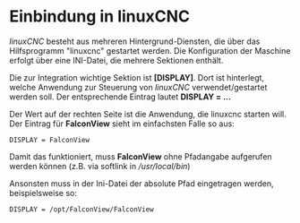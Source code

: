 # Einbindung in linuxCNC

*linuxCNC* besteht aus mehreren Hintergrund-Diensten, die über das Hilfsprogramm
"linuxcnc" gestartet werden. Die Konfiguration der Maschine erfolgt über eine
INI-Datei, die mehrere Sektionen enthält.

Die zur Integration wichtige Sektion ist **[DISPLAY]**. Dort ist hinterlegt, welche
Anwendung zur Steuerung von *linuxCNC* verwendet/gestartet werden soll.
Der entsprechende Eintrag lautet **DISPLAY = ...**

Der Wert auf der rechten Seite ist die Anwendung, die linuxcnc starten will. Der
Eintrag für **FalconView** sieht im einfachsten Falle so aus:

```
DISPLAY = FalconView
```

Damit das funktioniert, muss **FalconView** ohne Pfadangabe aufgerufen werden können
(z.B. via softlink in */usr/local/bin*)

Ansonsten muss in der Ini-Datei der absolute Pfad eingetragen werden, beispielsweise so:

```
DISPLAY = /opt/FalconView/FalconView
```
